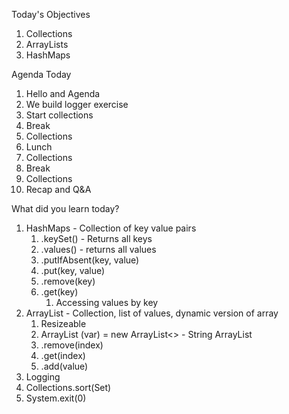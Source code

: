 Today's Objectives

1. Collections
2. ArrayLists
3. HashMaps

Agenda Today

1. Hello and Agenda
2. We build logger exercise
3. Start collections
4. Break
5. Collections
6. Lunch
7. Collections
8. Break
9. Collections
10. Recap and Q&A

What did you learn today?

1. HashMaps - Collection of key value pairs
   1. .keySet() - Returns all keys
   2. .values() - returns all values
   3. .putIfAbsent(key, value)
   4. .put(key, value)
   5. .remove(key)
   6. .get(key)
      1. Accessing values by key
2. ArrayList - Collection, list of values, dynamic version of array
   1. Resizeable
   2. ArrayList<String> (var) = new ArrayList<> - String ArrayList
   3. .remove(index)
   4. .get(index)
   5. .add(value)
3. Logging
4. Collections.sort(Set)
5. System.exit(0)